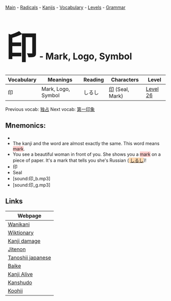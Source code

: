 <style> bigfont {font-size: 100px}</style>
[Main](../README.md) -
[Radicals](../radicals.md) -
[Kanjis](../kanjis.md) -
[Vocabulary](../vocabulary.md) -
[Levels](../levels.md) -
[Grammar](../grammar.md)
# <bigfont> 印</bigfont> - Mark, Logo, Symbol 

| Vocabulary | Meanings | Reading | Characters | Level |
| --- | --- | --- | --- | --- |
| 印 | Mark, Logo, Symbol | しるし |  [印](../kanjis/印.md) (Seal, Mark) | [Level 26](../levels/wk_level26.md) |

Previous vocab: [独占](独占.md) Next vocab: [第一印象](第一印象.md) 

## Mnemonics:

* 
* The kanji and the word are almost exactly the same. This word means <span style="background-color:#ffcccb"> mark</span>.
* You see a beautiful woman in front of you. She shows you a <span style="background-color:#ffcccb"> mark</span> on a piece of paper. It's a mark that tells you she's Russian (<span style="background-color:#fed8b1"> [しるし](https://jisho.org/search/しるし)</span>)!
* 印
* Seal
* [sound:印_b.mp3]
* [sound:印_g.mp3]


## Links 

| Webpage |
| --- |
| [Wanikani          ](https://www.wanikani.com/kanji/印) |
| [Wiktionary        ](https://en.wiktionary.org/wiki/印) |
| [Kanji damage      ](http://www.kanjidamage.com/kanji/search?utf8=✓&q=印) |
| [Jitenon           ](https://jitenon.com/kanji/印) |
| [Tanoshii japanese ](https://www.tanoshiijapanese.com/dictionary/kanji.cfm?k=印) |
| [Baike             ](https://baike.baidu.com/item/印) |
| [Kanji Alive       ](https://app.kanjialive.com/印) |
| [Kanshudo          ](https://www.kanshudo.com/searchmn?q=印) |
| [Koohii            ](https://kanji.koohii.com/study/kanji/印) |
